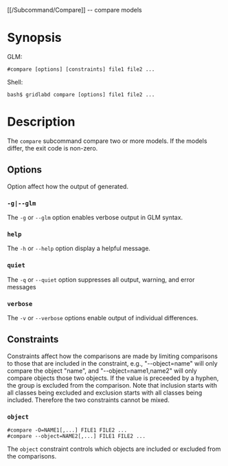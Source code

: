 [[/Subcommand/Compare]] -- compare models

# Synopsis

GLM:

~~~
#compare [options] [constraints] file1 file2 ...
~~~

Shell:

~~~
bash$ gridlabd compare [options] file1 file2 ...
~~~

# Description

The `compare` subcommand compare two or more models.  If the models differ,
the exit code is non-zero.

## Options

Option affect how the output of generated.

### `-g|--glm`

The `-g` or `--glm` option enables verbose output in GLM syntax.

### `help`

The `-h` or `--help` option display a helpful message.

### `quiet`

The `-q` or `--quiet` option suppresses all output, warning, and error messages

### `verbose`

The `-v` or `--verbose` options enable output of individual differences.

## Constraints

Constraints affect how the comparisons are made by limiting comparisons to
those  that are included in the constraint, e.g., "--object=name" will only
compare the object "name", and "--object=name1,name2" will only compare objects 
those two objects.  If the value is preceeded by a hyphen, the group is excluded
from the comparison.  Note that inclusion starts with all classes being
excluded and exclusion starts with all classes being included. Therefore the
two constraints cannot be mixed.  

### `object`

~~~
#compare -O=NAME1[,...] FILE1 FILE2 ...
#compare --object=NAME2[,...] FILE1 FILE2 ...
~~~

The `object` constraint controls which objects are included or excluded from 
the comparisons.

